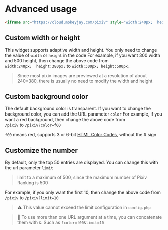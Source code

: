 # Advanced usage
```html
<iframe src="https://cloud.mokeyjay.com/pixiv" style="width:240px;  height:380px;  border: 0"></iframe>
```

## Custom width or height
This widget supports adaptive width and height. You only need to change the value of `width` or `height` in the code
For example, if you want 300 width and 500 height, then change the above code from  
`width:240px;  height:380px;` to `width:300px; height:500px;`

> Since most pixiv images are previewed at a resolution of about 240*380, there is usually no need to modify the width and height

## Custom background color
The default background color is transparent. If you want to change the background color, you can add the URL parameter `color`
For example, if you want a red background, then change the above code from  
`/pixiv` to `/pixiv?color=f00`

`f00` means red, supports 3 or 6-bit [HTML Color Codes](https://htmlcolorcodes.com/), without the # sign

## Customize the number
By default, only the top 50 entries are displayed. You can change this with the url parameter `limit`
> limit to a maximum of 500, since the maximum number of Pixiv Ranking is 500

For example, if you only want the first 10, then change the above code from  
`/pixiv` to `/pixiv?limit=10`

> ⚠️ This value cannot exceed the limit configuration in `config.php`

> 🌟 To use more than one URL argument at a time, you can concatenate them with `&`. Such as `?color=f00&limit=10`